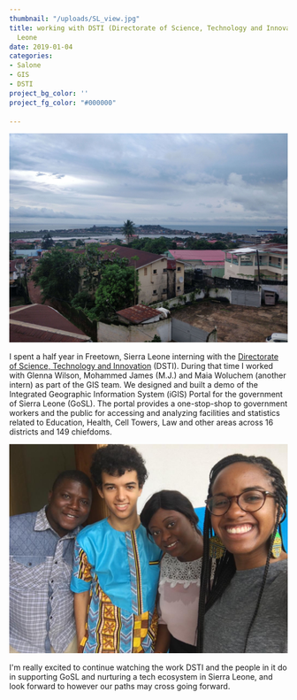 ```yaml
---
thumbnail: "/uploads/SL_view.jpg"
title: working with DSTI (Directorate of Science, Technology and Innovation) in Sierra
  Leone
date: 2019-01-04
categories:
- Salone
- GIS
- DSTI
project_bg_color: ''
project_fg_color: "#000000"

---
```

![view of Aberdeen and Wilberforce in Freetown](/uploads/SL_view.jpg "view of Aberdeen and Wilberforce in Freetown")

I spent a half year in Freetown, Sierra Leone interning with the [Directorate of Science, Technology and Innovation](https://www.dsti.gov.sl/) (DSTI). During that time I worked with Glenna Wilson, Mohammed James (M.J.) and Maia Woluchem (another intern) as part of the GIS team. We designed and built a demo of the Integrated Geographic Information System (iGIS) Portal for the government of Sierra Leone (GoSL). The portal provides a one-stop-shop to government workers and the public for accessing and analyzing facilities and statistics related to Education, Health, Cell Towers, Law and other areas across 16 districts and 149 chiefdoms.

![GIS Team](/uploads/img-20190709-wa0012.jpg "GIS Team")

I'm really excited to continue watching the work DSTI and the people in it do in supporting GoSL and nurturing a tech ecosystem in Sierra Leone, and look forward to however our paths may cross going forward.